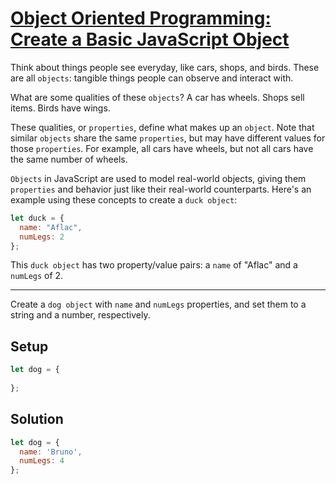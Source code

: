 # [Object Oriented Programming: Create a Basic JavaScript Object](https://learn.freecodecamp.org/javascript-algorithms-and-data-structures/object-oriented-programming/create-a-basic-javascript-object)

Think about things people see everyday, like cars, shops, and birds. These are all `objects`: tangible things people can observe and interact with.

What are some qualities of these `objects`? A car has wheels. Shops sell items. Birds have wings.

These qualities, or `properties`, define what makes up an `object`. Note that similar `objects` share the same `properties`, but may have different values for those `properties`. For example, all cars have wheels, but not all cars have the same number of wheels.

`Objects` in JavaScript are used to model real-world objects, giving them `properties` and behavior just like their real-world counterparts. Here's an example using these concepts to create a `duck object`:

```js
let duck = {
  name: "Aflac",
  numLegs: 2
};
```

This `duck object` has two property/value pairs: a `name` of "Aflac" and a `numLegs` of 2.

---

Create a `dog object` with `name` and `numLegs` properties, and set them to a string and a number, respectively.

## Setup
```js
let dog = {
  
};
```

## Solution
```js
let dog = {
  name: 'Bruno',
  numLegs: 4
};
```
